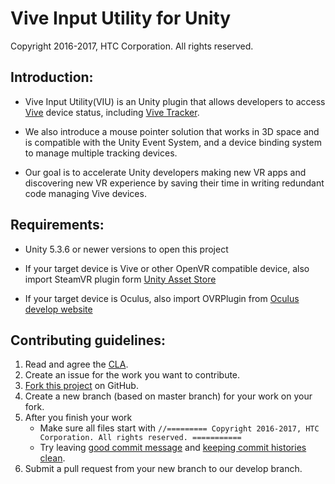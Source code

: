 # Vive Input Utility for Unity
Copyright 2016-2017, HTC Corporation. All rights reserved.


## Introduction:

- Vive Input Utility(VIU) is an Unity plugin that allows developers 
to access [Vive](https://www.vive.com/) device status, 
including [Vive Tracker](https://www.vive.com/us/vive-tracker/).

- We also introduce a mouse pointer solution that works in 3D space and 
is compatible with the Unity Event System, and a device binding 
system to manage multiple tracking devices.

- Our goal is to accelerate Unity developers making new VR apps and 
discovering new VR experience by saving their time in writing redundant 
code managing Vive devices.


## Requirements:

- Unity 5.3.6 or newer versions to open this project

- If your target device is Vive or other OpenVR compatible device, also import SteamVR plugin form [Unity Asset Store](http://u3d.as/content/valve-corporation/steam-vr-plugin)

- If your target device is Oculus, also import OVRPlugin from [Oculus develop website](https://developer.oculus.com/downloads/package/oculus-utilities-for-unity-5/)


## Contributing guidelines:

1. Read and agree the [CLA](https://github.com/ViveSoftware/ViveInputUtility-Unity/blob/master/CONTRIBUTING.md).
2. Create an issue for the work you want to contribute.
3. [Fork this project](https://github.com/ViveSoftware/ViveInputUtility-Unity/fork) on GitHub.
4. Create a new branch (based on master branch) for your work on your fork.
5. After you finish your work
    - Make sure all files start with `//========= Copyright 2016-2017, HTC Corporation. All rights reserved. ===========`
    - Try leaving [good commit message](https://chris.beams.io/posts/git-commit/) and [keeping commit histories clean](https://www.notion.so/Keeping-Commit-Histories-Clean-0f717c4e802c4a0ebd852cf9337ce5d2).
6. Submit a pull request from your new branch to our develop branch.
